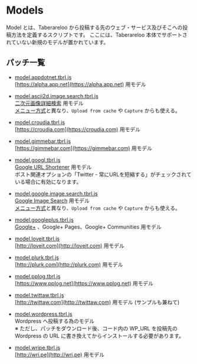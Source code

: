 # Models

Model とは、Taberareloo から投稿する先のウェブ・サービス及びそこへの投稿方法を定義するスクリプトです。
ここには、Taberareloo 本体でサポートされていない新規のモデルが置かれています。

## パッチ一覧

* [model.appdotnet.tbrl.js](https://raw.github.com/taberareloo/patches-for-taberareloo/master/models/model.appdotnet.tbrl.js)  
  [https://alpha.app.net](https://alpha.app.net) 用モデル

* [model.ascii2d.image.search.tbrl.js](https://raw.github.com/taberareloo/patches-for-taberareloo/master/models/model.ascii2d.image.search.tbrl.js)  
  [二次元画像詳細検索](http://www.ascii2d.net) 用モデル  
  [メニュー方式](https://github.com/taberareloo/patches-for-taberareloo/blob/master/others/menu.photo.search.ascii2d.tbrl.js)と異なり、`Upload from cache` や `Capture` からも使える。

* [model.croudia.tbrl.js](https://raw.github.com/taberareloo/patches-for-taberareloo/master/models/model.croudia.tbrl.js)  
  [https://croudia.com](https://croudia.com) 用モデル

* [model.gimmebar.tbrl.js](https://raw.github.com/taberareloo/patches-for-taberareloo/master/models/model.gimmebar.tbrl.js)  
  [https://gimmebar.com](https://gimmebar.com) 用モデル

* [model.googl.tbrl.js](https://raw.github.com/taberareloo/patches-for-taberareloo/master/models/model.googl.tbrl.js)  
  [Google URL Shortener](http://goo.gl) 用モデル  
  ポスト関連オプションの「Twitter - 常にURLを短縮する」がチェックされている場合に有効になります。

* [model.google.image.search.tbrl.js](https://raw.github.com/taberareloo/patches-for-taberareloo/master/models/model.google.image.search.tbrl.js)  
  [Google Image Search](https://www.google.com/imghp) 用モデル  
  [メニュー方式](https://github.com/taberareloo/patches-for-taberareloo/blob/master/others/menu.google.image.search.tbrl.js)と異なり、`Upload from cache` や `Capture` からも使える。

* [model.googleplus.tbrl.js](https://raw.github.com/taberareloo/patches-for-taberareloo/master/models/model.googleplus.tbrl.js)  
  [Google+](https://plus.google.com) 、Google+ Pages、Google+ Communities 用モデル

* [model.loveit.tbrl.js](https://raw.github.com/taberareloo/patches-for-taberareloo/master/models/model.loveit.tbrl.js)  
  [http://loveit.com](http://loveit.com) 用モデル

* [model.plurk.tbrl.js](https://raw.github.com/taberareloo/patches-for-taberareloo/master/models/model.plurk.tbrl.js)  
  [http://plurk.com](http://plurk.com) 用モデル

* [model.pplog.tbrl.js](https://raw.github.com/taberareloo/patches-for-taberareloo/master/models/model.pplog.tbrl.js)  
  [https://www.pplog.net](https://www.pplog.net) 用モデル

* [model.twittaw.tbrl.js](https://raw.github.com/taberareloo/patches-for-taberareloo/master/models/model.twittaw.tbrl.js)  
	[http://twittaw.com](http://twittaw.com) 用モデル (サンプルも兼ねて)

* [model.wordpress.tbrl.js](https://raw.github.com/taberareloo/patches-for-taberareloo/master/models/model.wordpress.tbrl.js)  
	Wordpress へ投稿する為のモデル  
	※ ただし、パッチをダウンロード後、コード内の WP_URL を投稿先の Wordpress の URL に書き換えてからインストールする必要があります。

* [model.wripe.tbrl.js](https://raw.github.com/taberareloo/patches-for-taberareloo/master/models/model.wripe.tbrl.js)  
  [http://wri.pe](http://wri.pe) 用モデル
